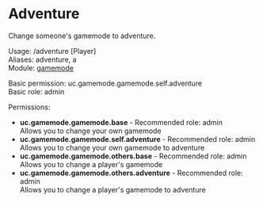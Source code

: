 Adventure
====
Change someone's gamemode to adventure.

Usage: /adventure \[Player\]<br>
Aliases: adventure, a<br>
Module: [gamemode](../modules/gamemode.md)<br>

Basic permission: uc.gamemode.gamemode.self.adventure<br>
Basic role: admin<br>

Permissions: <br>
* **uc.gamemode.gamemode.base** - Recommended role: admin<br>Allows you to change your own gamemode
* **uc.gamemode.gamemode.self.adventure** - Recommended role: admin<br>Allows you to change your own gamemode to adventure
* **uc.gamemode.gamemode.others.base** - Recommended role: admin<br>Allows you to change a player's gamemode
* **uc.gamemode.gamemode.others.adventure** - Recommended role: admin<br>Allows you to change a player's gamemode to adventure
